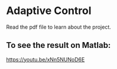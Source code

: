 # Adaptive Control
Read the pdf file to learn about the project.
## To see the result on Matlab:
https://youtu.be/xNn5NUNoD6E
